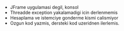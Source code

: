 * JFrame uygulamasi degil, konsol
* Threadde exception yakalamadigi icin derlenmemis
* Hesaplama ve istemciye gonderme kismi calismiyor
* Ozgun kod yazmis, dersteki kod uzeridnen ilerlemis.
